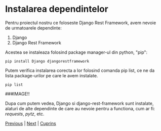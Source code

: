 # Instalarea dependintelor

Pentru proiectul nostru ce foloseste Django Rest Framework, avem nevoie de urmatoarele dependinte:

1. Django
2. Django Rest Framework

Acestea se instaleaza folosind package manager-ul din python, "pip":

```
pip install Django djangorestframework
```

Putem verifica instalarea corecta a lor folosind comanda pip list, ce ne da lista package-urilor pe care le avem instalate.

```commandline
pip list
```

###IMAGE!!

Dupa cum putem vedea, Django si django-rest-framework sunt instalate, alaturi de alte dependinte de care au nevoie
pentru a functiona, cum ar fi: *requests*, *pytz*, etc. 

[Previous][100] | [Next][101] | [Cuprins][102]

[100]: https://github.com/CookiezLIT/Django-Rest-Framework-Tutorial/blob/main/beginner/setup/1.3_creare_virtualenv.md
[101]: https://github.com/CookiezLIT/Django-Rest-Framework-Tutorial/blob/main/beginner/setup/1.4_instalare_dependinte.md
[102]: https://github.com/CookiezLIT/Django-Rest-Framework-Tutorial/blob/main/README.md